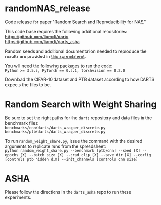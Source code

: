 # randomNAS_release
Code release for paper "Random Search and Reproducibility for NAS."

This code base requires the following additional repositories:  
<https://github.com/liamcli/darts>  
<https://github.com/liamcli/darts_asha>

Random seeds and additional documentation needed to reproduce the results are provided in [this spreadsheet](https://docs.google.com/spreadsheets/d/1XajrgOnNr7rST8sDYX8YVV_IHYlI98h21JRph0Uz6QU/edit?usp=sharing).

You will need the following packages to run the code:  
`Python >= 3.5.5, PyTorch == 0.3.1, torchvision == 0.2.0`

Download the CIFAR-10 dataset and PTB dataset according to how DARTS expects the files to be.

# Random Search with Weight Sharing
Be sure to set the right paths for the `darts` repository and data files in the benchmark files:  
`benchmarks/cnn/darts/darts_wrapper_discrete.py`  
`benchmarks/ptb/darts/darts_wrapper_discrete.py`

To run `random_weight_share.py`, issue the command with the desired arguments to replicate runs from the spreadsheet:  
`python random_weight_share.py --benchmark [ptb/cnn] --seed [X] --epochs [X] --batch_size [X] --grad_clip [X] --save_dir [X] --config [controls ptb hidden dim] --init_channels [controls cnn size]`

# ASHA
Please follow the directions in the `darts_asha` repo to run these experiments.
